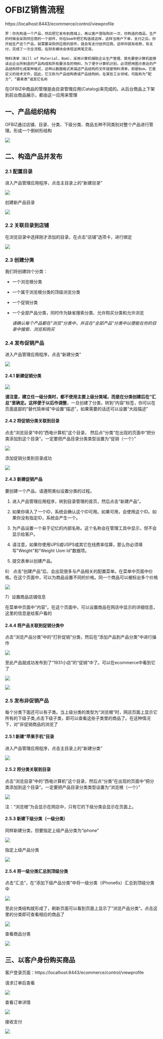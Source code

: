 # OFBIZ销售流程

https://localhost:8443/ecommerce/control/viewprofile

```
罗：你先构造一个产品，然后把它发布到商城上，再以客户登陆购买一次，你构造的商品，生产的时候会采购供应商的一个部件，你在bom中把它构造成这样，这样当用户下单，支付之后，你开始生产这个产品，就需要采购供应商的部件，就会有支付给供应商。这样你就有收款，有支付，完成了一次全流程。在财务模块会体现这两笔交易。
```

```
物料清单（Bill of Material，Bom），采用计算机辅助企业生产管理，首先要使计算机能够读出企业所制造的产品构成和所有要涉及的物料，为了便于计算机识别，必须把用图示表达的产品结构转化成某种格式，这种以数据格式来描述产品结构的文件就是物料清单，即是Bom。它是定义的技术文件，因此，它又称为产品结构表或产品结构树。在某些工业领域，可能称为“配方”、“要素表”或其它名称 
```

在OFBIZ中商品的管理是由目录管理应用(Catalog)来完成的。从后台商品上下架到前台商品展示，都由这一应用来管理 

## 一、产品组织结构

OFBIZ通过店铺、目录、分类、下级分类、商品五种不同类别对整个产品进行管理。形成一个倒树形结构 

![](./images/产品组织结构.png)

## 二、构造产品并发布

### 2.1 配置目录

进入产品管理应用程序，点击主目录上的“新建目录” 

![](./images/新建产品目录.png)

创建新产品目录

![](./images/创建新产品目录.png)

### 2.2 关联目录到店铺

在浏览目录中选择刚才添加的目录，在点击“店铺”选项卡，进行绑定

![](./images/关联目录到店铺.png)

### 2.3 创建分类

我们将创建四个分类：

*  一个浏览根分类

* 一个属于浏览根分类的顶级浏览分类

* 一个促销分类

* 一个全部产品分类，同时作为缺省搜索分类、允许购买分类和允许浏览

  *请确认每个产品都在“浏览”分类中，并且在“全部产品”分类中以便能在你的目录中搜索、浏览和购买* 

### 2.4 发布促销产品

进入产品管理应用程序，点击“新建分类”

![](./images/新建产品分类.png)

#### 2.4.1 新建促销分类

![](./images/新建促销分类.png)

**请注意，建立任一级分类时，都不使用主要上级分类域，而是在分类创建后在“汇总”里确定。这样便于以后作调整**，一旦创建了分类，转到“内容”标签，你可以在页面底部的“替代简单域”中设置“描述”，如果需要的话还可以设置“大段描述”

#### 2.4.2 将促销分类关联到目录

点击“浏览目录”中的“西电计算机”这个目录， 然后点“分类”在出现的页面中“把分类添加到这个目录”。一定要把产品目录分类类型设置为“促销（一个）” 

![](./images/将促销分类关联到目录.png)

添加促销分类到目录成功

![](./images/添加促销分类到目录成功.png)

#### 2.4.3 新建促销产品

要创建一个产品，请遵照类似设置分类的过程。

1)    进入产品管理应用程序，转到目录管理的首页，然后点击“新建产品”。

2)    如果你填入了一个ID，系统会确认这个ID可用。如果可用，会使用这个ID。如果你没有指定ID，系统会产生一个。

3)    为产品设置一个易于记忆的内部名称。这个名称会在管理工具中显示，但不会显示给客户。

4)    请注意，如果你使用UPS或USPS或其它在线费率估算，那么你必须填写"Weight"和"Weight Uom Id"数据项。

5)    提交表单以创建产品。

6） 点击“创建产品”后，会出现很多与产品相关的配置菜单。在菜单中页面中价格。在这个页面中，可以为商品设置不同的价格。同一个商品可以被标出多个价格 

![](./images/设置产品价格.png)

7）设置商品店铺信息

在菜单中页面中“内容”。在这个页面中，可以设置商品在网店中显示的详细信息，这里的信息是给客户看的

#### 2.4.4 将产品关联到促销分类中

点击“浏览产品分类”中的“打折促销”分类，然后在“添加产品到产品分类”中进行操作 

![](./images/发布促销产品.png)

 至此产品就成功发布到了“1931小店”的“促销”中了。可以在ecommerce中看到它了 

![](./images/点击产品页面.png)

![](./images/商品界面.png)

### 2.5 发布非促销产品

每个分类下面还可以有子类。当上级分类的类型为“浏览根”时，网店页面上显示它所有的下级子类,点击下级子类，即可以查看这些子类里的商品了。在这种情况下，对“非促销商品的浏览了 

#### 2.5.1 新建“苹果手机”目录

进入产品管理应用程序，点击主目录上的“新建分类” 

![](./images/新建苹果手机目录.png)

#### 2.5.2 将分类关联到目录

点击“浏览目录”中的“西电计算机”这个目录，然后点“分类”在出现的页面中“把分类添加到这个目录”。一定要把产品目录分类类型设置为“浏览根（一个）” 

![](./images/设置浏览根.png)

注：“浏览根”为会显示在网店中，只有它的下级分类会显示在页面上。 

#### 2.5.3 新建下级分类（一级分类）

同样新建分类，但要指定上级产品分类为“iphone”

![](./images/查找上级产品分类.png)

指定上级产品分类

![](./images/指定上级产品分类.png)

#### 2.5.4 将一级分类汇总到顶级分类

点击“汇总”，在“添加下级产品分类”中将一级分类（iPhone6s）汇总到顶级分类中 

![](./images/将一级分类汇总到顶级分类.png)

 至此分类结构就形成了，刷新页面可以看到页面上显示了“浏览产品分类”。点击这里的分类即可查看相应的商品了 

![](./images/分类结构形成.png)

查看商品分类

![](./images/查看商品分类.png)

## 三、以客户身份购买商品

客户登录页面：https://localhost:8443/ecommerce/control/viewprofile

请求订单后查看

![](./images/查看订单.png)

查看订单详情

![](./images/订单详情.png)

接收支付

![](./images/接受支付.png)

